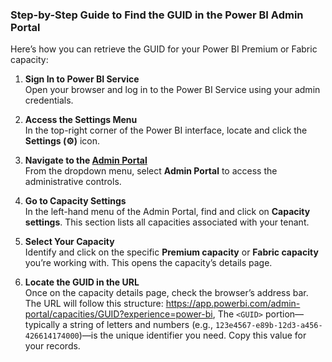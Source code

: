 ### Step-by-Step Guide to Find the GUID in the Power BI Admin Portal

Here’s how you can retrieve the GUID for your Power BI Premium or Fabric capacity:

1. **Sign In to Power BI Service**  
   Open your browser and log in to the Power BI Service using your admin credentials.

2. **Access the Settings Menu**  
   In the top-right corner of the Power BI interface, locate and click the **Settings (⚙️)** icon.

3. **Navigate to the [Admin Portal](https://app.powerbi.com/admin-portal)**  
   From the dropdown menu, select **Admin Portal** to access the administrative controls.

4. **Go to Capacity Settings**  
   In the left-hand menu of the Admin Portal, find and click on **Capacity settings**. This section lists all capacities associated with your tenant.

5. **Select Your Capacity**  
   Identify and click on the specific **Premium capacity** or **Fabric capacity** you’re working with. This opens the capacity’s details page.

6. **Locate the GUID in the URL**  
   Once on the capacity details page, check the browser’s address bar. The URL will follow this structure:  https://app.powerbi.com/admin-portal/capacities/GUID?experience=power-bi, The `<GUID>` portion—typically a string of letters and numbers (e.g., `123e4567-e89b-12d3-a456-426614174000`)—is the unique identifier you need. Copy this value for your records.
